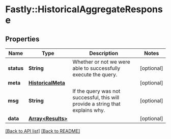 # Fastly::HistoricalAggregateResponse

## Properties

| Name | Type | Description | Notes |
| ---- | ---- | ----------- | ----- |
| **status** | **String** | Whether or not we were able to successfully execute the query. | [optional] |
| **meta** | [**HistoricalMeta**](HistoricalMeta.md) |  | [optional] |
| **msg** | **String** | If the query was not successful, this will provide a string that explains why. | [optional] |
| **data** | [**Array&lt;Results&gt;**](Results.md) |  | [optional] |

[[Back to API list]](../../README.md#endpoints) [[Back to README]](../../README.md)

